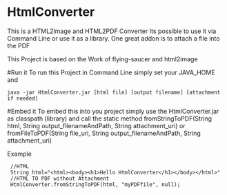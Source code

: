 # HtmlConverter
This is a HTML2Image and HTML2PDF Converter
Its possible to use it via Command Line or use it as a library.
One great addon is to attach a file into the PDF

This Project is based on the Work of flying-saucer and html2image 

#Run it
To run this Project in Command Line simply set your JAVA_HOME and
```
java -jar HtmlConverter.jar [html file] [output filename] [attachment if needed]
```

#Embed it
To embed this into you project simply use the HtmlConverter.jar as classpath (library) and call the static method 
fromStringToPDF(String html, String output_filenameAndPath, String attachment_uri) 
or 
fromFileToPDF(String file_uri, String output_filenameAndPath, String attachment_uri)

Example
```
 //HTML          
 String html="<html><body><h1>Hello HtmlConverter</h1></body></html>"
 //HTML TO PDF without Attachment
 HtmlConverter.fromStringToPDF(html, "myPDFfile", null);
```
